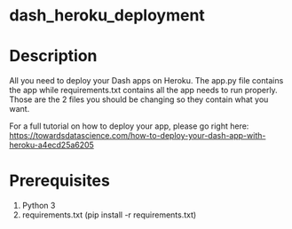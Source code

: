 # dash_heroku_deployment

# Description
All you need to deploy your Dash apps on Heroku. The app.py file contains the app while requirements.txt contains all the app needs to run properly. Those are the 2 files you should be changing so they contain what you want. 

For a full tutorial on how to deploy your app, please go right here: https://towardsdatascience.com/how-to-deploy-your-dash-app-with-heroku-a4ecd25a6205

# Prerequisites
1. Python 3
2. requirements.txt (pip install -r requirements.txt)
